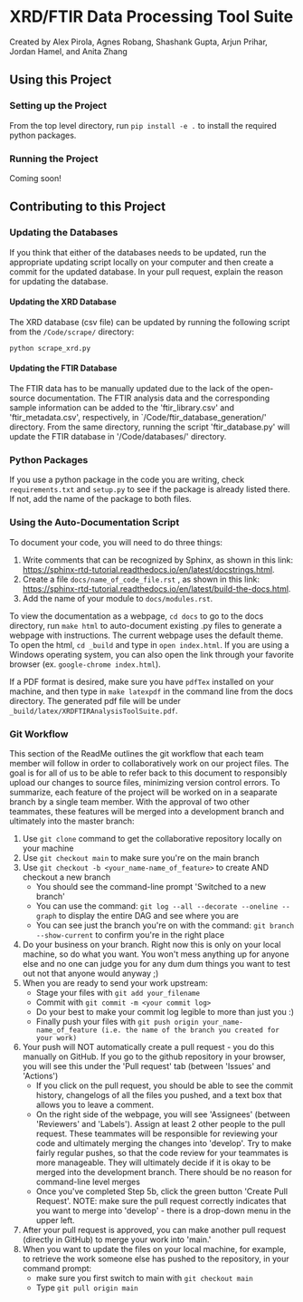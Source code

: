 # XRD/FTIR Data Processing Tool Suite
Created by Alex Pirola, Agnes Robang, Shashank Gupta, Arjun Prihar, Jordan Hamel, and Anita Zhang

## Using this Project

### Setting up the Project

From the top level directory, run `pip install -e .` to install the required python packages.

### Running the Project
Coming soon!

## Contributing to this Project

### Updating the Databases
If you think that either of the databases needs to be updated, run the
appropriate updating script locally on your computer and then create a
commit for the updated database. In your pull request, explain the 
reason for updating the database.

#### Updating the XRD Database
The XRD database (csv file) can be updated by running the following script
from the `/Code/scrape/` directory:
```
python scrape_xrd.py
```

#### Updating the FTIR Database
The FTIR data has to be manually updated due to the lack of the open-source documentation. The FTIR analysis data and the corresponding sample information can be added to the 'ftir_library.csv' and 'ftir_metadata.csv', respectively, in `/Code/ftir_database_generation/' directory. From the same directory, running the script 'ftir_database.py' will update the FTIR database in '/Code/databases/' directory. 

### Python Packages
If you use a python package in the code you are writing, check `requirements.txt` and `setup.py` to see if the package is
already listed there. If not, add the name of the package to both files.

### Using the Auto-Documentation Script
To document your code, you will need to do three things:
1. Write comments that can be recognized by Sphinx, as shown in this link: https://sphinx-rtd-tutorial.readthedocs.io/en/latest/docstrings.html.
2. Create a file ```docs/name_of_code_file.rst``` , as shown in this link: https://sphinx-rtd-tutorial.readthedocs.io/en/latest/build-the-docs.html.
3. Add the name of your module to ```docs/modules.rst```.

To view the documentation as a webpage, ```cd docs``` to go to the docs directory, run ```make html``` to auto-document existing .py files to generate a webpage with instructions. The current webpage uses the default theme.
To open the html, ```cd _build``` and type in ```open index.html```. If you are using a Windows operating system, you can also open the link through your favorite browser (ex. ```google-chrome index.html```).

If a PDF format is desired, make sure you have ```pdfTex``` installed on your machine, and then type in ```make latexpdf``` in the command line from the docs directory. The generated pdf file will be under ```_build/latex/XRDFTIRAnalysisToolSuite.pdf```.

### Git Workflow
This section of the ReadMe outlines the git workflow that each team member will follow in order to collaboratively work on our project files. The goal is for all of us to be able to refer back to this document to responsibly upload our changes to source files, minimizing version control errors. To summarize, each feature of the project will be worked on in a seaparate branch by a single team member. With the approval of two other teammates, these features will be merged into a development branch and ultimately into the master branch:

1. Use ```git clone``` command to get the collaborative repository locally on your machine
2. Use ```git checkout main``` to make sure you're on the main branch
3. Use ```git checkout -b <your_name-name_of_feature>``` to create AND checkout a new branch
     * You should see the command-line prompt 'Switched to a new branch'
     * You can use the command: ```git log --all --decorate --oneline --graph``` to display the entire DAG and see where you are
     * You can see just the branch you're on with the command: ```git branch --show-current``` to confirm you're in the right place
4. Do your business on your branch. Right now this is only on your local machine, so do what you want. You won't mess anything up for anyone else and no one can judge you for any dum dum things you want to test out not that anyone would anyway ;)
5. When you are ready to send your work upstream:
     * Stage your files with ```git add your_filename```
     * Commit with ```git commit -m <your commit log>```
     * Do your best to make your commit log legible to more than just you :)
     * Finally push your files with ```git push origin your_name-name_of_feature (i.e. the name of the branch you created for your work)```
6. Your push will NOT automatically create a pull request - you do this manually on GitHub. If you go to the github repository in your browser, you will see this under the 'Pull request' tab (between 'Issues' and 'Actions')
     * If you click on the pull request, you should be able to see the commit history, changelogs of all the files you pushed, and a text box that allows you to leave a comment. 
     * On the right side of the webpage, you will see 'Assignees' (between 'Reviewers' and 'Labels'). Assign at least 2 other people to the pull request. These teammates will be responsible for reviewing your code and ultimately merging the changes into 'develop'. Try to make fairly regular pushes, so that the code review for your teammates is more manageable. They will ultimately decide if it is okay to be merged into the development branch. There should be no reason for command-line level merges
     * Once you've completed Step 5b, click the green button 'Create Pull Request'. NOTE: make sure the pull request correctly indicates that you want to merge into 'develop' - there is a drop-down menu in the upper left. 
7. After your pull request is approved, you can make another pull request (directly in GitHub) to merge your work into 'main.' 
8. When you want to update the files on your local machine, for example, to retrieve the work someone else has pushed to the repository, in your command prompt:
     * make sure you first switch to main with ```git checkout main```
     * Type ```git pull origin main```

